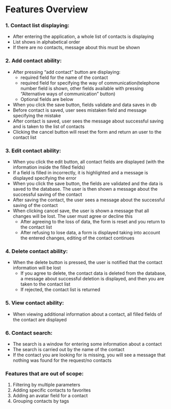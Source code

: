 # Features Overview

### 1. Contact list displaying:
- After entering the application, a whole list of contacts is displaying  
- List shows in alphabetical order  
- If there are no contacts, message about this must be shown  

### 2. Add contact ability:
- After pressing “add contact” button are displaying:  
  - required field for the name of the contact  
  - required field for specifying the way of communication(telephone number field is shown, other fields available with pressing “Alternative ways of communication” button)  
  - Optional fields are below  
- When you click the save button, fields validate and data saves in db  
- Before contact is saved, user sees mistaken field and message specifying the mistake  
- After contact is saved, user sees the message about successful saving and is taken to the list of contacts  
- Clicking the cancel button will reset the form and return an user to the contact list  

### 3. Edit contact ability:
- When you click the edit button, all contact fields are displayed (with the information inside the filled fields)  
- If a field is filled in incorrectly, it is highlighted and a message is displayed specifying the error  
- When you click the save button, the fields are validated and the data is saved to the database. The user is then shown a message about the successful saving of the contact  
- After saving the contact, the user sees a message about the successful saving of the contact  
- When clicking cancel save, the user is shown a message that all changes will be lost. The user must agree or decline this  
  - After agreeing to the loss of data, the form is reset and you return to the contact list  
  - After refusing to lose data, a form is displayed taking into account the entered changes, editing of the contact continues  

### 4. Delete contact ability:
- When the delete button is pressed, the user is notified that the contact information will be lost  
  - If you agree to delete, the contact data is deleted from the database, a message about successful deletion is displayed, and then you are taken to the contact list  
  - If rejected, the contact list is returned  

### 5. View contact ability:
- When viewing additional information about a contact, all filled fields of the contact are displayed  

### 6. Contact search:
- The search is a window for entering some information about a contact  
- The search is carried out by the name of the contact  
- If the contact you are looking for is missing, you will see a message that nothing was found for the request/no contacts  

### Features that are out of scope:
1. Filtering by multiple parameters  
2. Adding specific contacts to favorites  
3. Adding an avatar field for a contact  
4. Grouping contacts by tags  